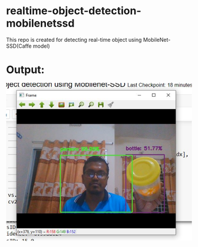# realtime-object-detection-mobilenetssd
This repo is created for detecting real-time object using MobileNet-SSD(Caffe model)



# Output:
![image](./image/output1.JPG)
